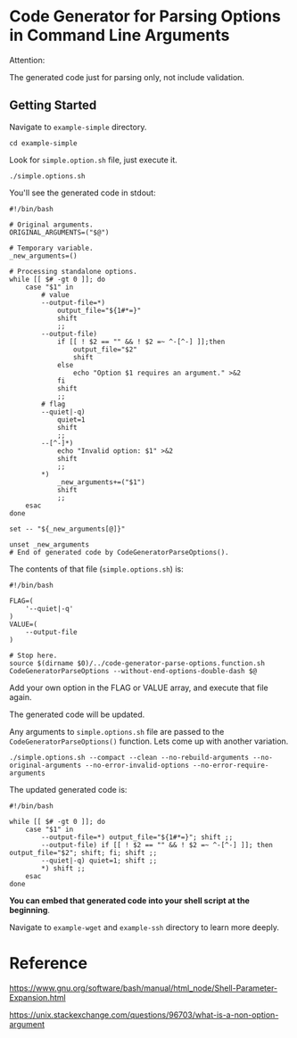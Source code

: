 # Code Generator for Parsing Options in Command Line Arguments

Attention:

The generated code just for parsing only, not include validation.

## Getting Started

Navigate to `example-simple` directory.

```
cd example-simple
```

Look for `simple.option.sh` file, just execute it.

```
./simple.options.sh
```

You'll see the generated code in stdout:

```
#!/bin/bash

# Original arguments.
ORIGINAL_ARGUMENTS=("$@")

# Temporary variable.
_new_arguments=()

# Processing standalone options.
while [[ $# -gt 0 ]]; do
    case "$1" in
        # value
        --output-file=*)
            output_file="${1#*=}"
            shift
            ;;
        --output-file)
            if [[ ! $2 == "" && ! $2 =~ ^-[^-] ]];then
                output_file="$2"
                shift
            else
                echo "Option $1 requires an argument." >&2
            fi
            shift
            ;;
        # flag
        --quiet|-q)
            quiet=1
            shift
            ;;
        --[^-]*)
            echo "Invalid option: $1" >&2
            shift
            ;;
        *)
            _new_arguments+=("$1")
            shift
            ;;
    esac
done

set -- "${_new_arguments[@]}"

unset _new_arguments
# End of generated code by CodeGeneratorParseOptions().
```

The contents of that file (`simple.options.sh`) is:

```
#!/bin/bash

FLAG=(
    '--quiet|-q'
)
VALUE=(
    --output-file
)

# Stop here.
source $(dirname $0)/../code-generator-parse-options.function.sh
CodeGeneratorParseOptions --without-end-options-double-dash $@
```

Add your own option in the FLAG or VALUE array, and execute that file again.

The generated code will be updated.

Any arguments to `simple.options.sh` file are passed to the `CodeGeneratorParseOptions()` function. Lets come up with another variation.

```
./simple.options.sh --compact --clean --no-rebuild-arguments --no-original-arguments --no-error-invalid-options --no-error-require-arguments
```

The updated generated code is:

```
#!/bin/bash

while [[ $# -gt 0 ]]; do
    case "$1" in
        --output-file=*) output_file="${1#*=}"; shift ;;
        --output-file) if [[ ! $2 == "" && ! $2 =~ ^-[^-] ]]; then output_file="$2"; shift; fi; shift ;;
        --quiet|-q) quiet=1; shift ;;
        *) shift ;;
    esac
done

```

**You can embed that generated code into your shell script at the beginning**.

Navigate to `example-wget` and `example-ssh` directory to learn more deeply.

# Reference

https://www.gnu.org/software/bash/manual/html_node/Shell-Parameter-Expansion.html

https://unix.stackexchange.com/questions/96703/what-is-a-non-option-argument
